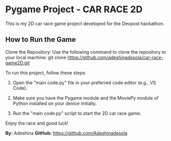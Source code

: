 # Pygame Project - CAR RACE 2D

This is my 2D car race game project developed for the Devpost hackathon.

## How to Run the Game
Clone the Repository:
Use the following command to clone the repository to your local machine:
git clone https://github.com/adeshinadesola/car-race-game2D.git

To run this project, follow these steps:

1. Open the "main code.py" file in your preferred code editor (e.g., VS Code).

2. Make sure you have the Pygame module and the MoviePy module of Python installed on your device initially.

3. Run the "main code.py" script to start the 2D car race game.

Enjoy the race and good luck!

**By:** Adeshina
**GitHub:** https://github.com/Adeshinadesola
